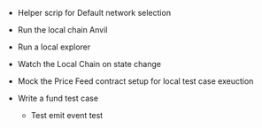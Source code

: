 - Helper scrip for Default network selection
- Run the local chain Anvil
- Run a local explorer
- Watch the Local Chain on state change

- Mock the Price Feed contract setup for local test case exeuction
- Write a fund test case
  - Test emit event test
